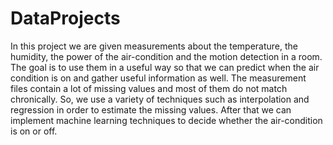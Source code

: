 # DataProjects
In this project we are given measurements about the temperature, the humidity, the power of the air-condition and the motion detection in a room. The goal is to use them in a useful way so that we can predict when the air condition is on and gather useful information as well. The measurement files contain a lot of missing values and most of them do not match chronically. So, we use a variety of techniques  such as interpolation and regression in order to estimate the missing values. After that we can implement machine learning techniques to decide whether the air-condition is on or off.
